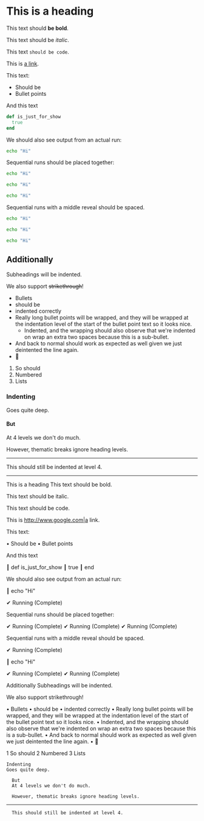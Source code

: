 # This is a heading

This text should **be bold**.

This text should be _italic_.

This text `should be code`.

This is [a link](http://www.google.com).

This text:

* Should be
* Bullet points

And this text

``` ruby reveal norun
def is_just_for_show
  true
end
```

We should also see output from an actual run:

``` bash reveal
echo "Hi"
```

Sequential runs should be placed together:

``` bash
echo "Hi"
```

``` bash
echo "Hi"
```

``` bash
echo "Hi"
```

Sequential runs with a middle reveal should be spaced.

``` bash
echo "Hi"
```

``` bash reveal
echo "Hi"
```

``` bash
echo "Hi"
```


## Additionally

Subheadings will be indented.

We also support ~~strikethrough~~!

* Bullets 
* should be 
* indented correctly
* Really long bullet points will be wrapped, and they will be wrapped at the indentation level of the start of the bullet point text so it looks nice.
  * Indented, and the wrapping should also observe that we're indented on wrap an extra two spaces because this is a sub-bullet.
* And back to normal should work as expected as well given we just deintented the line again.
* :beer:

1. So should
2. Numbered
3. Lists


### Indenting

Goes quite deep.

#### But

At 4 levels we don't do much.

However, thematic breaks ignore heading levels.

----

This should still be indented at level 4.

-----

This is a heading
This text should be bold.

This text should be italic.

This text should be code.

This is http://www.google.com|a link.

This text:

• Should be
• Bullet points

And this text

 ┃ def is_just_for_show
 ┃   true
 ┃ end

We should also see output from an actual run:

 ┃ echo "Hi"

✔ Running (Complete)

Sequential runs should be placed together:

✔ Running (Complete)
✔ Running (Complete)
✔ Running (Complete)

Sequential runs with a middle reveal should be spaced.

✔ Running (Complete)

 ┃ echo "Hi"

✔ Running (Complete)
✔ Running (Complete)

  Additionally
  Subheadings will be indented.

  We also support strikethrough!

  • Bullets
  • should be
  • indented correctly
  • Really long bullet points will be wrapped, and they will be wrapped at the
    indentation level of the start of the bullet point text so it looks nice.
    • Indented, and the wrapping should also observe that we're indented on
      wrap an extra two spaces because this is a sub-bullet.
  • And back to normal should work as expected as well given we just
    deintented the line again.
  • 🍺

  1 So should
  2 Numbered
  3 Lists

    Indenting
    Goes quite deep.

      But
      At 4 levels we don't do much.

      However, thematic breaks ignore heading levels.

  ----------------------------------------------------------------------------  
      

      This should still be indented at level 4.

